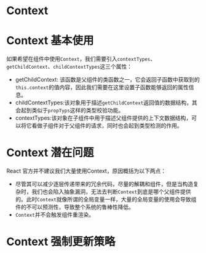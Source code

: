 # Context

# Context 基本使用

如果希望在组件中使用`Context`，我们需要引入`contextTypes`、`getChildContext`、`childContextTypes`这三个属性：
- getChildContext: 该函数是父组件的类函数之一，它会返回子函数中获取到的`this.context`的值内容，因此我们需要在这里设置子函数能够返回的属性信息。
- childContextTypes:该对象用于描述`getChildContext`返回值的数据结构，其会起到类似于`propTyps`这样的类型校验功能。
- contextTypes:该对象在子组件中用于描述父组件提供的上下文数据结构，可以将它看做子组件对于父组件的请求，同时也会起到类型检测的作用。

# Context 潜在问题

React 官方并不建议我们大量使用Context，原因概括为以下两点：
- 尽管其可以减少逐层传递带来的冗余代码，尽量的解耦和组件，但是当构造复杂时，我们也会陷入抽象漏洞，无法去判断`Context`到底是哪个父组件提供的。此时`Context`就像所谓的全局变量一样，大量的全局变量的使用会导致组件的不可以预测性，导致整个系统的鲁棒性降低。
- `Context`并不会触发组件重渲染。

# Context 强制更新策略
